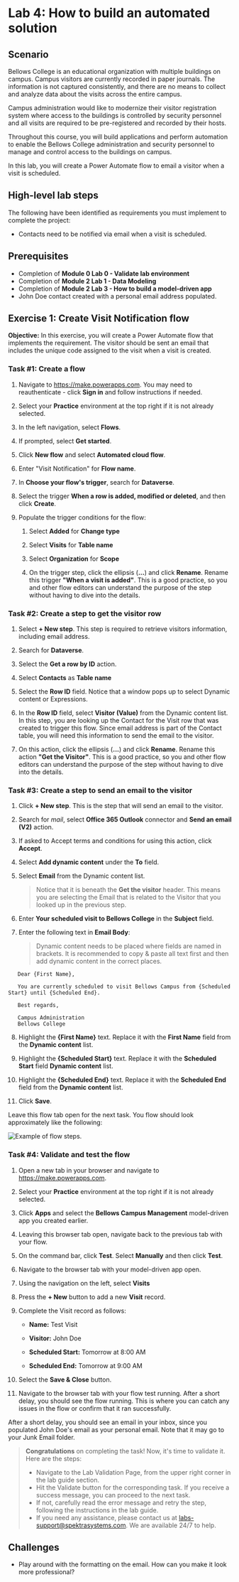 # Lab 4: How to build an automated solution

## Scenario

Bellows College is an educational organization with multiple buildings on
campus. Campus visitors are currently recorded in paper journals. The
information is not captured consistently, and there are no means to collect and analyze data about the visits across the entire campus.

Campus administration would like to modernize their visitor registration system where access to the buildings is controlled by security personnel and all visits are required to be pre-registered and recorded by their hosts.

Throughout this course, you will build applications and perform automation to enable the Bellows College administration and security personnel to manage and control access to the buildings on campus.

In this lab, you will create a Power Automate flow to email a visitor when a visit is scheduled.

## High-level lab steps

The following have been identified as requirements you must implement to
complete the project:

- Contacts need to be notified via email when a visit is scheduled.

## Prerequisites

- Completion of **Module 0 Lab 0 - Validate lab environment**
- Completion of **Module 2 Lab 1 - Data Modeling**
- Completion of **Module 2 Lab 3 - How to build a model-driven app**
- John Doe contact created with a personal email address populated.

## Exercise 1: Create Visit Notification flow

**Objective:** In this exercise, you will create a Power Automate flow that
implements the requirement. The visitor should be sent an email that includes
the unique code assigned to the visit when a visit is created.

### Task \#1: Create a flow

1.  Navigate to <https://make.powerapps.com>. You may need to reauthenticate - click **Sign in** and follow instructions if needed.

2.  Select your **Practice<inject key="DeploymentID" enableCopy="false"/>** environment at the top right if it is
    not already selected.

3.  In the left navigation, select **Flows**.

4.  If prompted, select **Get started**.

5.  Click **New flow** and select **Automated cloud flow**.

6.  Enter "Visit Notification" for **Flow name**.

7.  In **Choose your flow's trigger**, search for **Dataverse**.

8.  Select the trigger **When a row is added, modified or deleted**, and then click **Create**.

9.  Populate the trigger conditions for the flow:

    1.  Select **Added** for **Change type**

    2.  Select **Visits** for **Table name**

    3.  Select **Organization** for **Scope**

    4.  On the trigger step, click the ellipsis (**...**) and click **Rename**. Rename this trigger **"When a visit is added"**. This is a good practice, so you and other flow editors can understand the purpose of the step without having to dive into the details.

### Task \#2: Create a step to get the visitor row

1.  Select **+ New step**. This step is required to retrieve visitors information, including email address.

2.  Search for **Dataverse**.

3.  Select the **Get a row by ID** action.

4.  Select **Contacts** as **Table name**

5.  Select the **Row ID** field. Notice that a window pops up to select Dynamic content or Expressions.

6.  In the **Row ID** field, select **Visitor (Value)** from the Dynamic content list. In this step, you are looking up the Contact for the Visit row that was created to trigger this flow. Since email address is part of the Contact table, you will need this information to send the email to the visitor.

7.  On this action, click the ellipsis (**...**) and click **Rename**. Rename this action **"Get the Visitor"**. This is a good practice, so you and other flow editors can understand the purpose of the step without having to dive into the details.

### Task \#3: Create a step to send an email to the visitor

1.  Click **+ New step**. This is the step that will send an email to the
    visitor.

2.  Search for *mail*, select **Office 365 Outlook** connector and **Send an email (V2)** action.

3.  If asked to Accept terms and conditions for using this action, click **Accept**.

4.  Select **Add dynamic content** under the **To** field. 
    
5.  Select **Email** from the Dynamic content list. 
       >    Notice that it is beneath the **Get the visitor** header. This means you are selecting the Email that is related to the Visitor that you looked up in the previous step.

6.  Enter **Your scheduled visit to Bellows College** in the **Subject** field.

7.  Enter the following text in **Email Body**:
    >   Dynamic content needs to be placed where fields are named in brackets. It is recommended to copy & paste all text first and then add dynamic content in the correct places.

~~~~~~~~~~~~~~~~~~~~~~~~~~~~~~~~~~~~~~~~~~~~~~~~~~~~~~~~~~~~~~~~~~~~~~~~~~~~~~~~
   Dear {First Name},

   You are currently scheduled to visit Bellows Campus from {Scheduled Start} until {Scheduled End}.

   Best regards,

   Campus Administration
   Bellows College
~~~~~~~~~~~~~~~~~~~~~~~~~~~~~~~~~~~~~~~~~~~~~~~~~~~~~~~~~~~~~~~~~~~~~~~~~~~~~~~~

8.  Highlight the **{First Name}** text. Replace it with the **First Name** field from the **Dynamic content** list.

9.  Highlight the **{Scheduled Start}** text. Replace it with the **Scheduled Start** field **Dynamic content** list.

10.  Highlight the **{Scheduled End}** text. Replace it with the **Scheduled End** field from the **Dynamic content** list.

11.  Click **Save**.

Leave this flow tab open for the next task. You flow should look approximately like the following:

![Example of flow steps.](media/4-Flow.png)

### Task \#4: Validate and test the flow

1.  Open a new tab in your browser and navigate to <https://make.powerapps.com>.

2.  Select your **Practice<inject key="DeploymentID" enableCopy="false"/>** environment at the top right if it is
    not already selected.

3.  Click **Apps** and select the **Bellows Campus Management** model-driven app you created earlier.

3.  Leaving this browser tab open, navigate back to the previous tab with your flow.

4.  On the command bar, click **Test**. Select **Manually** and then click **Test**.

5.  Navigate to the browser tab with your model-driven app open. 

6.  Using the navigation on the left, select **Visits**

6. Press the **+ New** button to add a new **Visit** record.

7. Complete the Visit record as follows:

    -   **Name:** Test Visit

    -   **Visitor:** John Doe

    -   **Scheduled Start:** Tomorrow at 8:00 AM

    -   **Scheduled End:** Tomorrow at 9:00 AM

8. Select the **Save & Close** button.

9. Navigate to the browser tab with your flow test running. After a short delay, you should see the flow running. This is where you can catch any issues in the flow or confirm that it ran successfully.

After a short delay, you should see an email in your inbox, since you populated John Doe's email as your personal email. Note that it may go to your Junk Email folder.

> **Congratulations** on completing the task! Now, it's time to validate it. Here are the steps:
> - Navigate to the Lab Validation Page, from the upper right corner in the lab guide section.
> - Hit the Validate button for the corresponding task. If you receive a success message, you can proceed to the next task. 
> - If not, carefully read the error message and retry the step, following the instructions in the lab guide.
> - If you need any assistance, please contact us at labs-support@spektrasystems.com. We are available 24/7 to help.

## Challenges

- Play around with the formatting on the email. How can you make it look more professional?
